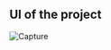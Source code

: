 
## UI of the project
![Capture](https://user-images.githubusercontent.com/77927739/209299009-6a13345e-a797-49a3-97a5-ee53972c8234.PNG)


